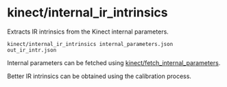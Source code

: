 # kinect/internal\_ir\_intrinsics

Extracts IR intrinsics from the Kinect internal parameters.

    kinect/internal_ir_intrinsics internal_parameters.json out_ir_intr.json

Internal parameters can be fetched using [kinect/fetch\_internal\_parameters](fetch_internal_parameters.html).

Better IR intrinsics can be obtained using the calibration process.
